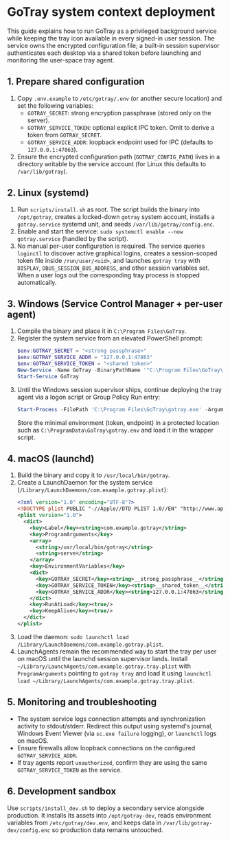 # GoTray system context deployment

This guide explains how to run GoTray as a privileged background service while keeping the tray icon available in every signed-in user session. The service owns the encrypted configuration file; a built-in session supervisor authenticates each desktop via a shared token before launching and monitoring the user-space tray agent.

## 1. Prepare shared configuration

1. Copy `.env.example` to `/etc/gotray/.env` (or another secure location) and set the following variables:
   - `GOTRAY_SECRET`: strong encryption passphrase (stored only on the server).
   - `GOTRAY_SERVICE_TOKEN`: optional explicit IPC token. Omit to derive a token from `GOTRAY_SECRET`.
   - `GOTRAY_SERVICE_ADDR`: loopback endpoint used for IPC (defaults to `127.0.0.1:47863`).
2. Ensure the encrypted configuration path (`GOTRAY_CONFIG_PATH`) lives in a directory writable by the service account (for Linux this defaults to `/var/lib/gotray`).

## 2. Linux (systemd)

1. Run `scripts/install.sh` as root. The script builds the binary into `/opt/gotray`, creates a locked-down `gotray` system account, installs a `gotray.service` systemd unit, and seeds `/var/lib/gotray/config.enc`.
2. Enable and start the service: `sudo systemctl enable --now gotray.service` (handled by the script).
3. No manual per-user configuration is required. The service queries `loginctl` to discover active graphical logins, creates a session-scoped token file inside `/run/user/<uid>`, and launches `gotray tray` with `DISPLAY`, `DBUS_SESSION_BUS_ADDRESS`, and other session variables set. When a user logs out the corresponding tray process is stopped automatically.

## 3. Windows (Service Control Manager + per-user agent)

1. Compile the binary and place it in `C:\Program Files\GoTray`.
2. Register the system service from an elevated PowerShell prompt:
   ```powershell
   $env:GOTRAY_SECRET = "<strong passphrase>"
   $env:GOTRAY_SERVICE_ADDR = "127.0.0.1:47863"
   $env:GOTRAY_SERVICE_TOKEN = "<shared token>"
   New-Service -Name GoTray -BinaryPathName '"C:\Program Files\GoTray\gotray.exe" serve' -DisplayName 'GoTray Service' -Description 'GoTray system context service' -StartupType Automatic
   Start-Service GoTray
   ```
3. Until the Windows session supervisor ships, continue deploying the tray agent via a logon script or Group Policy Run entry:
   ```powershell
   Start-Process -FilePath 'C:\Program Files\GoTray\gotray.exe' -ArgumentList 'tray' -WindowStyle Hidden
   ```
   Store the minimal environment (token, endpoint) in a protected location such as `C:\ProgramData\GoTray\gotray.env` and load it in the wrapper script.

## 4. macOS (launchd)

1. Build the binary and copy it to `/usr/local/bin/gotray`.
2. Create a LaunchDaemon for the system service (`/Library/LaunchDaemons/com.example.gotray.plist`):
   ```xml
   <?xml version="1.0" encoding="UTF-8"?>
   <!DOCTYPE plist PUBLIC "-//Apple//DTD PLIST 1.0//EN" "http://www.apple.com/DTDs/PropertyList-1.0.dtd">
   <plist version="1.0">
     <dict>
       <key>Label</key><string>com.example.gotray</string>
       <key>ProgramArguments</key>
       <array>
         <string>/usr/local/bin/gotray</string>
         <string>serve</string>
       </array>
       <key>EnvironmentVariables</key>
       <dict>
         <key>GOTRAY_SECRET</key><string>__strong_passphrase__</string>
         <key>GOTRAY_SERVICE_TOKEN</key><string>__shared_token__</string>
         <key>GOTRAY_SERVICE_ADDR</key><string>127.0.0.1:47863</string>
       </dict>
       <key>RunAtLoad</key><true/>
       <key>KeepAlive</key><true/>
     </dict>
   </plist>
   ```
3. Load the daemon: `sudo launchctl load /Library/LaunchDaemons/com.example.gotray.plist`.
4. LaunchAgents remain the recommended way to start the tray per user on macOS until the launchd session supervisor lands. Install `~/Library/LaunchAgents/com.example.gotray.tray.plist` with `ProgramArguments` pointing to `gotray tray` and load it using `launchctl load ~/Library/LaunchAgents/com.example.gotray.tray.plist`.

## 5. Monitoring and troubleshooting

* The system service logs connection attempts and synchronization activity to stdout/stderr. Redirect this output using systemd's journal, Windows Event Viewer (via `sc.exe failure` logging), or `launchctl` logs on macOS.
* Ensure firewalls allow loopback connections on the configured `GOTRAY_SERVICE_ADDR`.
* If tray agents report `unauthorized`, confirm they are using the same `GOTRAY_SERVICE_TOKEN` as the service.

## 6. Development sandbox

Use `scripts/install_dev.sh` to deploy a secondary service alongside production. It installs its assets into `/opt/gotray-dev`, reads environment variables from `/etc/gotray/dev.env`, and keeps data in `/var/lib/gotray-dev/config.enc` so production data remains untouched.
